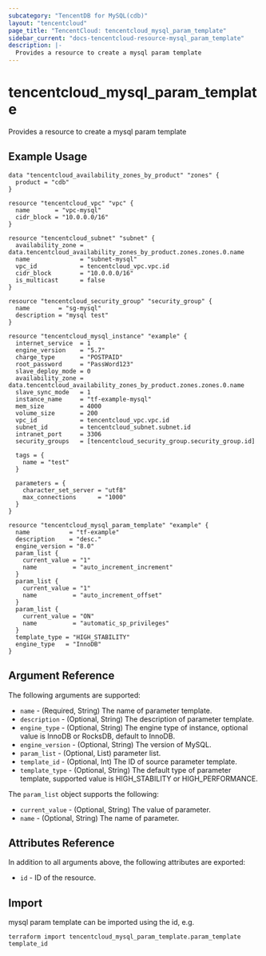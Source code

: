 ```yaml
---
subcategory: "TencentDB for MySQL(cdb)"
layout: "tencentcloud"
page_title: "TencentCloud: tencentcloud_mysql_param_template"
sidebar_current: "docs-tencentcloud-resource-mysql_param_template"
description: |-
  Provides a resource to create a mysql param template
---
```


# tencentcloud_mysql_param_template

Provides a resource to create a mysql param template

## Example Usage

```hcl
data "tencentcloud_availability_zones_by_product" "zones" {
  product = "cdb"
}

resource "tencentcloud_vpc" "vpc" {
  name       = "vpc-mysql"
  cidr_block = "10.0.0.0/16"
}

resource "tencentcloud_subnet" "subnet" {
  availability_zone = data.tencentcloud_availability_zones_by_product.zones.zones.0.name
  name              = "subnet-mysql"
  vpc_id            = tencentcloud_vpc.vpc.id
  cidr_block        = "10.0.0.0/16"
  is_multicast      = false
}

resource "tencentcloud_security_group" "security_group" {
  name        = "sg-mysql"
  description = "mysql test"
}

resource "tencentcloud_mysql_instance" "example" {
  internet_service  = 1
  engine_version    = "5.7"
  charge_type       = "POSTPAID"
  root_password     = "PassWord123"
  slave_deploy_mode = 0
  availability_zone = data.tencentcloud_availability_zones_by_product.zones.zones.0.name
  slave_sync_mode   = 1
  instance_name     = "tf-example-mysql"
  mem_size          = 4000
  volume_size       = 200
  vpc_id            = tencentcloud_vpc.vpc.id
  subnet_id         = tencentcloud_subnet.subnet.id
  intranet_port     = 3306
  security_groups   = [tencentcloud_security_group.security_group.id]

  tags = {
    name = "test"
  }

  parameters = {
    character_set_server = "utf8"
    max_connections      = "1000"
  }
}

resource "tencentcloud_mysql_param_template" "example" {
  name           = "tf-example"
  description    = "desc."
  engine_version = "8.0"
  param_list {
    current_value = "1"
    name          = "auto_increment_increment"
  }
  param_list {
    current_value = "1"
    name          = "auto_increment_offset"
  }
  param_list {
    current_value = "ON"
    name          = "automatic_sp_privileges"
  }
  template_type = "HIGH_STABILITY"
  engine_type   = "InnoDB"
}
```

## Argument Reference

The following arguments are supported:

* `name` - (Required, String) The name of parameter template.
* `description` - (Optional, String) The description of parameter template.
* `engine_type` - (Optional, String) The engine type of instance, optional value is InnoDB or RocksDB, default to InnoDB.
* `engine_version` - (Optional, String) The version of MySQL.
* `param_list` - (Optional, List) parameter list.
* `template_id` - (Optional, Int) The ID of source parameter template.
* `template_type` - (Optional, String) The default type of parameter template, supported value is HIGH_STABILITY or HIGH_PERFORMANCE.

The `param_list` object supports the following:

* `current_value` - (Optional, String) The value of parameter.
* `name` - (Optional, String) The name of parameter.

## Attributes Reference

In addition to all arguments above, the following attributes are exported:

* `id` - ID of the resource.



## Import

mysql param template can be imported using the id, e.g.

```
terraform import tencentcloud_mysql_param_template.param_template template_id
```

